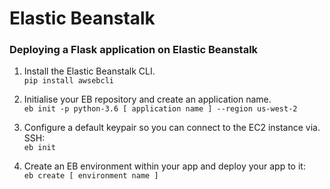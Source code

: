 # Elastic Beanstalk

### Deploying a Flask application on Elastic Beanstalk

1. Install the Elastic Beanstalk CLI.  
`pip install awsebcli`

2. Initialise your EB repository and create an application name.    
`eb init -p python-3.6 [ application name ] --region us-west-2`  

3. Configure a default keypair so you can connect to the EC2 instance via. SSH:  
`eb init`

4. Create an EB environment within your app and deploy your app to it:  
`eb create [ environment name ]`  

